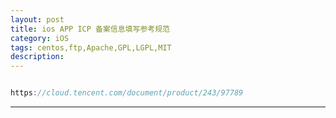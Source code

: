 ```yaml
---
layout: post
title: ios APP ICP 备案信息填写参考规范
category: iOS
tags: centos,ftp,Apache,GPL,LGPL,MIT
description: 
---
```


```javascript

https://cloud.tencent.com/document/product/243/97789


```



---
